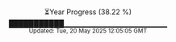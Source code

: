 <p align="center">
⏳Year Progress (38.22 %)<br>
███████████▁▁▁▁▁▁▁▁▁▁▁▁▁▁▁▁▁▁▁ <br>
<sub>Updated: Tue, 20 May 2025 12:05:05 GMT</sub>
</p>

